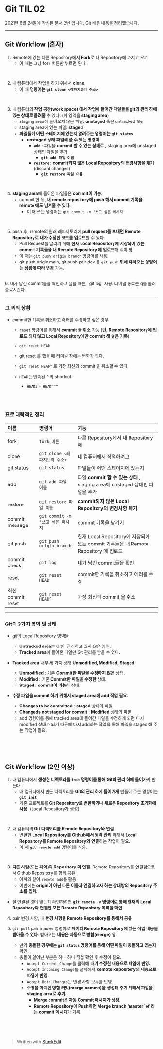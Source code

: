 ﻿# Git TIL 02

2021년 6월 24일에 작성된 문서 2번 입니다.
Git 배운 내용을 정리했습니다.

----
## Git Workflow (혼자) 

1. Remote에 있는 다른 Repository에서 **Fork**로 내 Repository에 가지고 오기 
	* 이 때는 그냥 fork 버튼만 누르면 된다.

<br>  

2. 내 컴퓨터에서 작업을 하기 위해서 **clone**. 
	* 이 때 **명령어는 `git clone <레파지토리 주소>`**

<br>

3. 내 컴퓨터의 **작업 공간(work space) 에서 작업에 들어간 파일들을 git의 관리 하에 있는 상태로 올려줄 수** 있다. (이 영역을 **staging area**) 
	* staging area에 들어오지 않은 파일: **unstaged** 혹은 untracked file
	* staging area에 있는 파일: **staged** 
	* 	**파일들이 어떤 스테이지에 있는지 알려주는 명령어는 `git status`**
		* **unstaged 상태 파일에 쓸 수 있는 명령어**
			* **`add`** : 파일을 **commit 할 수 있는 상태로** , staging area에 unstaged 상태인 파일을 추가
				* **`git add 파일 이름`**
			* **`restore`** : **commit되지 않은 Local Repository의 변경사항을 폐기**(discard changes)			
				* **`git restore 파일 이름`**


<br>

4. **staging area**에 들어온 파일들은 **commit이 가능**. 
	* commit 한 뒤, **내 remote repository에 push 해서 commit 기록을 remote 에도 남겨줄 수 있다**. 
		* 이 때 쓰는 명령어는 `git commit -m '쓰고 싶은 메시지'`

<br>

5. push 후, remote의 원래 레파지토리에 **pull request를 보내면 Remote Repository로 내가 수정한 코드를 업로드**할 수 있다.
	* Pull Request를 날리기 위해 **현재 Local Repository에 저장되어 있는 commit 기록들을 내 Remote Repository 에 업로드**해 줘야 함. 
	*  이 때는 `git push origin branch` 명령어를 사용. 
	*  git push origin main, git push pair dev 등 `git push` **뒤에 따라오는 명령어는 상황에 따라 변경** 가능.

<br>
6. 내가 남긴 commit들을 확인하고 싶을 때는, `git log` 사용. 터미널 종료는 q를 눌러 종료시킨다.


---
### 그 외의 상황

*  commit한 기록을 취소하고 에러를 수정하고 싶은 경우
	* `reset` 명령어를 통해서 **commit 을 취소** 가능
(**단, Remote Repository에 업로드 되지 않고 Local Repository에만 commit 해 놓은 기록**)
	* `git reset HEAD`

	* git reset 를 했을 때 터미널 창에는 변화가 없다. 
	* `git reset HEAD^` 로 가장 최신의 commit 을 취소할 수 있다. 
	* `HEAD`는 연속된 `^` 의 shortcut. 
		* `HEAD3` = `HEAD^^^` 

<br><br>

### 표로 대략적인 정리

|이름|명령어|기능|
|:---|:---|:---|
|fork|`fork 버튼`|다른 Repository에서 내 Repository에 |
|clone|`git clone <레파지토리 주소>`|내 컴퓨터에서 작업하려고|
|git status|`git status`|파일들이 어떤 스테이지에 있는지|
|add|`git add 파일 이름`|파일 **commit 할 수 있는 상태** , staging area에 unstaged 상태인 파일을 추가|
|restore|`git restore 파일 이름`|**commit되지 않은 Local Repository의 변경사항 폐기**|
|commit message|`git commit -m '쓰고 싶은 메시지`|commit 기록을 남기기|
|git push |`git push origin branch`|현재 Local Repository에 저장되어 있는 commit 기록들을 내 Remote Repository 에 업로드|
|commit check|`git log`|내가 남긴 commit들을 확인|
|reset|`git reset HEAD`|commit한 기록을 취소하고 에러를 수정|
|최신 commit reset|`git reset HEAD^`|가장 최신의 commit 을 취소|


---

### Git의 3가지 영역 및 상태

* git의 Local Repository 영역들
	* **Untracked area**는 Git이 관리하고 있지 않은 영역. 
	* **Tracked area**에 들어온 파일만 Git 관리를 받을 수 있다.

* **Tracked area** 내부 세 가지 상태
**Unmodified, Modified, Staged** 
	* **Unmodified** : 기존 **Commit한 파일을 수정하지 않은** 상태.
	* **Modified** : 기존 **Commit한 파일을 수정한** 상태.
	* **Staged** : **commit이 가능**한 상태. 

* **수정 파일을 commit 하기 위해서 staged area에 add 작업 필요.**
	* **Changes to be committed** : **staged** 상태의 파일 
	* **Changeds not staged for commit** : **Modified** 상태의 파일 
	* add 명령어를 통해 tracked area에 들어간 파일을 수정하게 되면 다시 modified 상태가 되기 때문에 다시 add하는 작업을 통해 파일을 staged 해 주는 작업이 필요.

<br><br><br>


## Git Workflow (2인 이상)

 1. 내 컴퓨터에서 **생성한 디렉토리를 `init` 명령어를 통해 Git의 관리 하에 들어가게** 만든다. 
	 * 내 컴퓨터에서 만든 디렉토리를 **Git의 관리 하에 들어가게** 만들어 주는 명령어는 **`git init`** 
	 * 기존 프로젝트를 **Git Repository로 변환하거나 새로운 Repository 초기화에 사용**. (Local Repository가 생성)

<br>

 2. 내 컴퓨터의 **Git 디렉토리를 Remote Repository와 연결**
	  * 변환한 **Local Repository를 Github에서 원격 관리** 위해서 **Local Repository를 Remote Repository와 연결**하는 작업이 필요. 
	  * 이 때 **`git remote add`** 명령어를 사용.

<br>

3. **다른 사람(또는 페어)의 Repository 와 연결**. Remote Repository를 연결함으로서 Github Repository를 함께 공유
	* 아까와 같이 `remote add`를 활용
	*  이번에는 **origin이 아닌 다른 이름과 연결하고자 하는 상대방의 Repository 주소를 입력**. 

* 잘 연결된 것이 맞는지 확인하려면 **`git remote -v` 명령어로 통해 현재의 Local Repository와 연결된 모든 Remote Repository 목록을 확인**

4.  pair 변경 사항, 내 **변경 사항을 Remote Repository를 통해서 공유**

5. `git pull` pair master 명령어로 **페어의 Remote Repository에 있는 작업 내용을 받아올 수 있다**. 받아오는 **내용은 자동으로 병합(merge)** 됨.
	* 만약 **충돌한 경우에는 `git status` 명령어를 통해 어떤 파일이 충돌하고 있는지** 확인.
	* 충돌이 일어난 부분은 하나 하나 직접 확인 후 수정이 필요.
		*  `Accept Current Change`를 클릭해 **내가 수정한 내용으로 파일에 반영.** 
		* `Accept Incoming Change`를 클릭해서 R**emote Repository의 내용으로 파일에 반영**. 
		* `Accept Both Changes`는 변경 사항 모두를 반영.
		* **수정을 마치면 병합 커밋(merge commit)을 생성해 주기 위해서 파일을 staging area로 추가.**
			* **Merge commit은 자동 Commit 메시지가 생성.** 
			* **Remote Repository에 Push하면 Merge branch ‘master’ of 라는 commit 메시지**가 기록.


<br><br><br>

> Written with [StackEdit](https://stackedit.io/).

